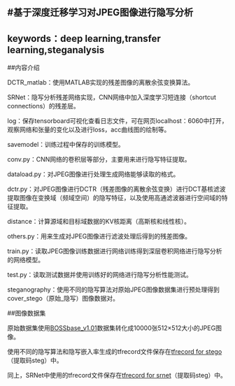 #基于深度迁移学习对JPEG图像进行隐写分析
---
keywords：deep learning,transfer learning,steganalysis
---
##内容介绍

DCTR_matlab：使用MATLAB实现的残差图像的离散余弦变换算法。

SRNet：隐写分析残差网络实现，CNN网络中加入深度学习短连接（shortcut connections）的残差层。

log：保存tensorboard可视化查看日志文件，可在网页localhost：6060中打开，观察网络和张量的变化以及进行loss，acc曲线图的绘制等。

savemodel：训练过程中保存的训练模型。

conv.py：CNN网络的卷积层等部分，主要用来进行隐写特征提取。

dataload.py：对JPEG图像进行处理生成网络能够读取的格式。

dctr.py：对JPEG图像进行DCTR（残差图像的离散余弦变换）进行DCT基核滤波提取图像在变换域（频域空间）的隐写特征，以及使用高通滤波器进行空间域的特征提取。

distance：计算源域和目标域数据的KV核距离（高斯核和线性核）。

others.py：用来生成对JPEG图像进行滤波处理后得到的残差图像。

train.py：读取JPEG图像训练数据进行网络训练得到深层卷积网络进行隐写分析的网络模型。

test.py：读取测试数据并使用训练好的网络进行隐写分析性能测试。

steganography：使用不同的隐写算法对原始JPEG图像数据集进行预处理得到cover_stego（原始_隐写）图像数据对。

##图像数据集

原始数据集使用[BOSSbase_v1.01](http://dde.binghamton.edu/download/)数据集转化成10000张512×512大小的JPEG图像。

使用不同的隐写算法和隐写嵌入率生成的tfrecord文件保存在[tfrecord for stego](https://pan.baidu.com/s/1Nsd1pQG2NR77pk9eB-vaUQ)（提取码steg）中。

同上，SRNet中使用的tfrecord文件保存在[tfrecord for srnet](https://pan.baidu.com/s/1arkMdP2zQ-SvCdOKIWHB_Q)（提取码steg）中。
